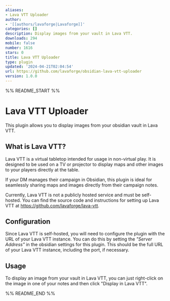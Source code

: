 ```yaml
---
aliases:
- Lava VTT Uploader
author:
- '[[authors/lavaforge|Lavaforge]]'
categories: []
description: Display images from your vault in Lava VTT.
downloads: 294
mobile: false
number: 1616
stars: 0
title: Lava VTT Uploader
type: plugin
updated: '2024-04-21T02:04:54'
url: https://github.com/lavaforge/obsidian-lava-vtt-uploader
version: 1.0.0
---
```


%% README_START %%

# Lava VTT Uploader

This plugin allows you to display images from your obsidian vault in Lava VTT.

## What is Lava VTT?

Lava VTT is a virtual tabletop intended for usage in non-virtual play. It is
designed to be used on a TV or projector to display maps and other images to
your players directly at the table.

If your DM manages their campaign in Obsidian, this plugin is ideal for
seamlessly sharing maps and images directly from their campaign notes.

Currently, Lava VTT is not a publicly hosted service and must be self-hosted.
You can find the source code and instructions for setting up Lava VTT at
https://github.com/lavaforge/lava-vtt.

## Configuration

Since Lava VTT is self-hosted, you will need to configure the plugin with the
URL of your Lava VTT instance. You can do this by setting the _"Server Address"_
in the obsidian settings for this plugin. This should be the full URL of your
Lava VTT instance, including the port, if necessary.

## Usage

To display an image from your vault in Lava VTT, you can just right-click on the
image in one of your notes and then click "Display in Lava VTT".


%% README_END %%